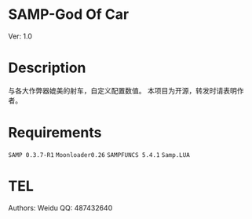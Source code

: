 # SAMP-God Of Car
Ver: 1.0 

# Description
与各大作弊器媲美的射车，自定义配置数值。
本项目为开源，转发时请表明作者。

# Requirements
`SAMP 0.3.7-R1` `Moonloader0.26` `SAMPFUNCS 5.4.1` `Samp.LUA` 

# TEL
Authors: Weidu
QQ: 487432640
